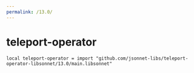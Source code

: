 ```yaml
---
permalink: /13.0/
---
```


# teleport-operator

```jsonnet
local teleport-operator = import "github.com/jsonnet-libs/teleport-operator-libsonnet/13.0/main.libsonnet"
```

